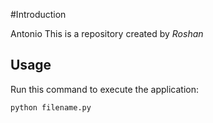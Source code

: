 #Introduction

Antonio
This is a repository created by *Roshan*


## Usage


Run this command to execute the application:


`python filename.py`

 

```
